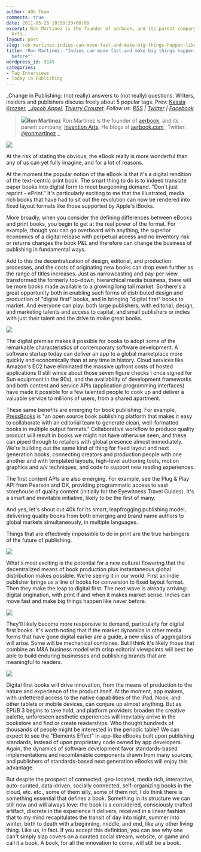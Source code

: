```yaml
---
author: 40k Team
comments: true
date: 2011-05-25 18:58:29+00:00
excerpt: Ron Martinez is the founder of aerbook, and its parent company, Invention
  Arts.
layout: post
slug: ron-martinez-indies-can-move-fast-and-make-big-things-happen-like-never-before
title: 'Ron Martinez: "Indies can move fast and make big things happen like never
  before"'
wordpress_id: 9145
categories:
- Tag Interviews
- Today in Publishing
---
```


_Change in Publishing: (not really) answers to (not really) questions.
Writers, insiders and publishers discuss freely about 5 popular tags.
Prev: [Kassia Krozser](http://www.40kbooks.com/?p=6519), __[Jacob Appel](../?p=4928), [Thierry Crouzet](http://www.40kbooks.com/?p=5086).
Follow us: [RSS](../?feed=rss2) | [Twitter](http://twitter.com/#%21/40kBooks) | [Facebook](http://www.facebook.com/40kbooks)_


> [![](http://www.40kbooks.com/wp-content/uploads/27ef78d.jpg)](http://www.40kbooks.com/?attachment_id=9151)**Ron Martinez**
Ron Martinez is the founder of [aerbook](http://www.aerbook.com/new/), and its parent company, [Invention Arts](http://inventionarts.com/).
He blogs at [aerbook.com](http://www.aerbook.com/new/blog/)_
Twitter: [@ronmartinez](http://twitter.com/#!/ronmartinez) _


[![](http://www.40kbooks.com/wp-content/uploads/tagebook.jpg)](http://www.40kbooks.com/?attachment_id=4810)

At the risk of stating the obvious, the eBook really is more wonderful than any of us can yet fully imagine, and for a lot of reasons.

At the moment the popular notion of the eBook is that it's a digital rendition of the text-centric print book. The smart thing to do is to indeed translate paper books into digital form to meet burgeoning demand. "Don't just reprint - ePrint." It's particularly exciting to me that the illustrated, media rich books that have had to sit out the revolution can now be rendered into fixed layout formats like those supported by Apple's iBooks.

More broadly, when you consider the defining differences between eBooks and print books, you begin to get at the real power of the format. For example, though you can go overboard with anything, the superior economics of a digital release with perpetual access and no inventory risk or returns changes the book P&L and therefore can change the business of publishing in fundamental ways.

Add to this the decentralization of design, editorial, and production processes, and the costs of originating new books can drop even further as the range of titles increases. Just as narrowcasting and pay-per-view transformed the formerly top-down, hierarchical media business, there will be more books made available to a growing long tail market.
So there's a great opportunity both in enabling such forms of distributed design and production of "digital first" books, and in bringing "digital first" books to market. And everyone can play: both large publishers, with editorial, design, and marketing talents and access to capital, and small publishers or indies with just their talent and the drive to make great books.

[![](http://www.40kbooks.com/wp-content/uploads/tag-future.jpg)](http://www.40kbooks.com/?attachment_id=4815)

The digital premise makes it possible for books to adopt some of the remarkable characteristics of contemporary software development. A software startup today can deliver an app to a global marketplace more quickly and economically than at any time in history.
Cloud services like Amazon's EC2 have eliminated the massive upfront costs of hosted applications (I still wince about those seven figure checks I once signed for Sun equipment in the 90s), and the availability of development frameworks and both content and service APIs (application programming interfaces) have made it possible for a few talented people to cook up and deliver a valuable service to millions of users, from a shared apartment.

These same benefits are emerging for book publishing. For example, [PressBooks](http://pressbooks.org) is "an open source book publishing platform that makes it easy to collaborate with an editorial team to generate clean, well-formatted books in multiple output formats." Collaborative workflow to produce quality product will result in books we might not have otherwise seen, and these can piped through to retailers with global presence almost immediately.
We're building out the same kind of thing for fixed layout and next generation books, connecting creators and production people with one another and with templated layouts, high-level authoring tools, motion graphics and a/v techniques, and code to support new reading experiences.

The first content APIs are also emerging. For example, see the Plug & Play API from Pearson and DK, providing programmatic access to vast storehouse of quality content (initially for the Eyewitness Travel Guides). It's a smart and inevitable initiative, likely to be the first of many.

And yes, let's shout out 40k for its smart, leapfrogging publishing model, delivering quality books from both emerging and brand name authors to global markets simultaneously, in multiple languages.

Things that are effectively impossible to do in print are the true harbingers of the future of publishing.

[![](http://www.40kbooks.com/wp-content/uploads/tag-indie.jpg)](http://www.40kbooks.com/?attachment_id=4818)

What's most exciting is the potential for a new cultural flowering that the decentralized means of book production plus instantaneous global distribution makes possible. We're seeing it in our world. First an indie publisher brings us a line of books for conversion to fixed layout format. Then they make the leap to digital first. The next wave is already arriving: digital origination, with print if and when it makes market sense. Indies can move fast and make big things happen like never before.

[![](http://www.40kbooks.com/wp-content/uploads/tag-prices.jpg)](http://www.40kbooks.com/?attachment_id=4821)

They'll likely become more responsive to demand, particularly for digital first books. It's worth noting that if the market dynamics in other media forms that have gone digital earlier are a guide, a new class of aggregators will arise. Some will be mechanical combines. But I think it's likely those that combine an M&A business model with crisp editorial viewpoints will best be able to build enduring businesses and publishing brands that are meaningful to readers.

[![](http://www.40kbooks.com/wp-content/uploads/tag-innovation.jpg)](http://www.40kbooks.com/?attachment_id=4828)

Digital first books will drive innovation, from the means of production to the nature and experience of the product itself. At the moment, app makers, with unfettered access to the native capabilities of the iPad, Nook, and other tablets or mobile devices, can conjure up almost anything. But as EPUB 3 begins to take hold, and platform providers broaden the creative palette, unforeseen aesthetic experiences will inevitably arrive in the bookstore and find or create readerships.
Who thought hundreds of thousands of people might be interested in the periodic table? We can expect to see the "Elements Effect" in app-like eBooks built upon publishing standards, instead of upon proprietary code owned by app developers. Again, the dynamics of software development favor standards-based implementations and recombinable components drawn from many sources, and publishers of standards-based next generation eBooks will enjoy this advantage.

But despite the prospect of connected, geo-located, media rich, interactive, auto-curated, data-driven, socially connected, self-organizing books in the cloud, etc. etc., some of them silly, some of them not, I do think there is something essential that defines a book.
Something in its structure we can still now and will always love: the book is a considered, consciously crafted artifact, discrete in the experience it delivers, received in a linear fashion that to my mind recapitulates the transit of day into night, summer into winter, birth to death with a beginning, middle, and end, like any other living thing. Like us, in fact.
If you accept this definition, you can see why one can't simply slap covers on a curated social stream, website, or game and call it a book. A book, for all the innovation to come, will still be a book.
